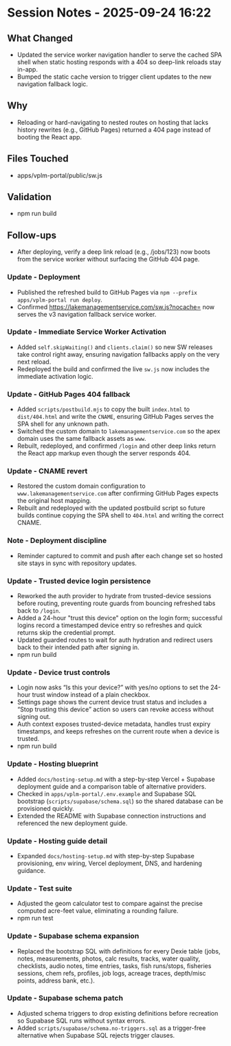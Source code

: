 # Session Notes - 2025-09-24 16:22

## What Changed
- Updated the service worker navigation handler to serve the cached SPA shell when static hosting responds with a 404 so deep-link reloads stay in-app.
- Bumped the static cache version to trigger client updates to the new navigation fallback logic.

## Why
- Reloading or hard-navigating to nested routes on hosting that lacks history rewrites (e.g., GitHub Pages) returned a 404 page instead of booting the React app.

## Files Touched
- apps/vplm-portal/public/sw.js

## Validation
- npm run build

## Follow-ups
- After deploying, verify a deep link reload (e.g., /jobs/123) now boots from the service worker without surfacing the GitHub 404 page.

### Update - Deployment
- Published the refreshed build to GitHub Pages via `npm --prefix apps/vplm-portal run deploy`.
- Confirmed https://lakemanagementservice.com/sw.js?nocache=<timestamp> now serves the v3 navigation fallback service worker.

### Update - Immediate Service Worker Activation
- Added `self.skipWaiting()` and `clients.claim()` so new SW releases take control right away, ensuring navigation fallbacks apply on the very next reload.
- Redeployed the build and confirmed the live `sw.js` now includes the immediate activation logic.

### Update - GitHub Pages 404 fallback
- Added `scripts/postbuild.mjs` to copy the built `index.html` to `dist/404.html` and write the `CNAME`, ensuring GitHub Pages serves the SPA shell for any unknown path.
- Switched the custom domain to `lakemanagementservice.com` so the apex domain uses the same fallback assets as `www`.
- Rebuilt, redeployed, and confirmed `/login` and other deep links return the React app markup even though the server responds 404.

### Update - CNAME revert
- Restored the custom domain configuration to `www.lakemanagementservice.com` after confirming GitHub Pages expects the original host mapping.
- Rebuilt and redeployed with the updated postbuild script so future builds continue copying the SPA shell to `404.html` and writing the correct CNAME.

### Note - Deployment discipline
- Reminder captured to commit and push after each change set so hosted site stays in sync with repository updates.

### Update - Trusted device login persistence
- Reworked the auth provider to hydrate from trusted-device sessions before routing, preventing route guards from bouncing refreshed tabs back to `/login`.
- Added a 24-hour "trust this device" option on the login form; successful logins record a timestamped device entry so refreshes and quick returns skip the credential prompt.
- Updated guarded routes to wait for auth hydration and redirect users back to their intended path after signing in.
- npm run build

### Update - Device trust controls
- Login now asks “Is this your device?” with yes/no options to set the 24-hour trust window instead of a plain checkbox.
- Settings page shows the current device trust status and includes a “Stop trusting this device” action so users can revoke access without signing out.
- Auth context exposes trusted-device metadata, handles trust expiry timestamps, and keeps refreshes on the current route when a device is trusted.
- npm run build

### Update - Hosting blueprint
- Added `docs/hosting-setup.md` with a step-by-step Vercel + Supabase deployment guide and a comparison table of alternative providers.
- Checked in `apps/vplm-portal/.env.example` and Supabase SQL bootstrap (`scripts/supabase/schema.sql`) so the shared database can be provisioned quickly.
- Extended the README with Supabase connection instructions and referenced the new deployment guide.

### Update - Hosting guide detail
- Expanded `docs/hosting-setup.md` with step-by-step Supabase provisioning, env wiring, Vercel deployment, DNS, and hardening guidance.

### Update - Test suite
- Adjusted the geom calculator test to compare against the precise computed acre-feet value, eliminating a rounding failure.
- npm run test

### Update - Supabase schema expansion
- Replaced the bootstrap SQL with definitions for every Dexie table (jobs, notes, measurements, photos, calc results, tracks, water quality, checklists, audio notes, time entries, tasks, fish runs/stops, fisheries sessions, chem refs, profiles, job logs, acreage traces, depth/misc points, address bank, etc.).

### Update - Supabase schema patch
- Adjusted schema triggers to drop existing definitions before recreation so Supabase SQL runs without syntax errors.
- Added `scripts/supabase/schema.no-triggers.sql` as a trigger-free alternative when Supabase SQL rejects trigger clauses.
